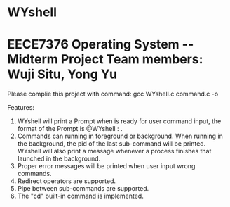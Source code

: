 # WYshell
EECE7376 Operating System -- Midterm Project
Team members: Wuji Situ, Yong Yu
==========================================
Please complie this project with command: gcc WYshell.c command.c -o <filename>

Features:
1. WYshell will print a Prompt when is ready for user command input, the format of the Prompt is <Username>@WYshell : <current working directory> .
2. Commands can running in foreground or background. When running in the background, the pid of the last sub-command will be printed. WYshell will also print a message whenever a process finishes that launched in the background. 
3. Proper error messages will be printed when user input wrong commands.
4. Redirect operators are supported.
5. Pipe between sub-commands are supported.
6. The "cd" built-in command is implemented.

